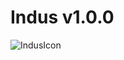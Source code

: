 # Indus v1.0.0

![IndusIcon](https://github.com/user-attachments/assets/8f357c5c-9159-41db-ae83-595a1075c022)

